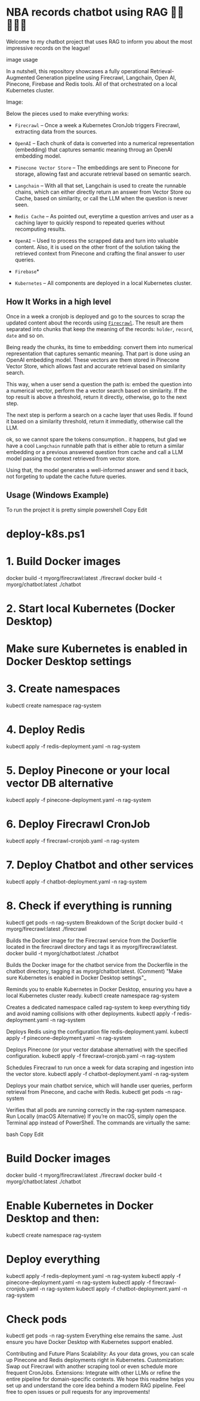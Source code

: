 # NBA records chatbot using RAG 🏀🏀⛹🏾‍♂️

Welcome to my chatbot project that uses RAG to inform you about the most impressive records on the league!

image usage

In a nutshell, this repository showcases a fully operational Retrieval-Augmented Generation pipeline using Firecrawl, Langchain, Open AI, Pinecone, Firebase and Redis tools. All of that orchestrated on a local Kubernetes cluster. 

Image:

Below the pieces used to make everything works: 

* `Firecrawl` – Once a week a Kubernetes CronJob triggers Firecrawl, extracting data from the sources.
* `OpenAI` – Each chunk of data is converted into a numerical representation (embedding) that captures semantic meaning throug an OpenAI embedding model.
* `Pinecone Vector Store` – The embeddings are sent to Pinecone for storage, allowing fast and accurate retrieval based on semantic search.
* `Langchain` – With all that set, Langchain is used to create the runnable chains, which can either directly return an answer from Vector Store ou Cache, based on similarity, or call the LLM when the question is never seen.
* `Redis Cache` – As pointed out, everytime a question arrives and user as a caching layer to quickly respond to repeated queries without recomputing results.
* `OpenAI` – Used to process the scrapped data and turn into valuable content. Also, it is used on the other  front of the solution taking the retrieved context from Pinecone and crafting the final answer to user queries.
* `Firebase`*

* `Kubernetes` – All components are deployed in a local Kubernetes cluster.

## How It Works in a high level

Once in a week a cronjob is deployed and go to the sources to scrap the updated content about the records using [`Firecrawl`](https://github.com/mendableai/firecrawl). The result are them separated into chunks that keep the meaning of the records: `holder`, `record`, `date` and so on. 

Being ready the chunks, its time to embedding: convert them into numerical representation that captures semantic meaning. That part is done using an OpenAI embedding model. These vectors are them stored in Pinecone Vector Store, which allows fast and accurate retrieval based on similarity search.

This way, when a user send a question the path is: embed the question into a numerical vector, perform the a vector search based on similarity. If the top result is above a threshold, return it directly, otherwise, go to the next step.

The next step is perform a search on a cache layer that uses Redis. If found it based on a similarity threshold, return it immediatly, otherwise call the LLM. 

ok, so we cannot spare the tokens consumption.. it happens, but glad we have a cool `Langchain` runnable path that is either able to return a similar embedding or a previous answered question from cache and call a LLM model passing the context retrieved from vector store. 

Using that, the model generates a well-informed answer and send it back, not forgeting to update the cache future queries.

## Usage (Windows Example)

To run the project it is pretty simple
powershell
Copy
Edit
# deploy-k8s.ps1

# 1. Build Docker images
docker build -t myorg/firecrawl:latest ./firecrawl
docker build -t myorg/chatbot:latest ./chatbot

# 2. Start local Kubernetes (Docker Desktop)
# Make sure Kubernetes is enabled in Docker Desktop settings

# 3. Create namespaces
kubectl create namespace rag-system

# 4. Deploy Redis
kubectl apply -f redis-deployment.yaml -n rag-system

# 5. Deploy Pinecone or your local vector DB alternative
kubectl apply -f pinecone-deployment.yaml -n rag-system

# 6. Deploy Firecrawl CronJob
kubectl apply -f firecrawl-cronjob.yaml -n rag-system

# 7. Deploy Chatbot and other services
kubectl apply -f chatbot-deployment.yaml -n rag-system

# 8. Check if everything is running
kubectl get pods -n rag-system
Breakdown of the Script
docker build -t myorg/firecrawl:latest ./firecrawl

Builds the Docker image for the Firecrawl service from the Dockerfile located in the firecrawl directory and tags it as myorg/firecrawl:latest.
docker build -t myorg/chatbot:latest ./chatbot

Builds the Docker image for the chatbot service from the Dockerfile in the chatbot directory, tagging it as myorg/chatbot:latest.
(Comment) "Make sure Kubernetes is enabled in Docker Desktop settings"_

Reminds you to enable Kubernetes in Docker Desktop, ensuring you have a local Kubernetes cluster ready.
kubectl create namespace rag-system

Creates a dedicated namespace called rag-system to keep everything tidy and avoid naming collisions with other deployments.
kubectl apply -f redis-deployment.yaml -n rag-system

Deploys Redis using the configuration file redis-deployment.yaml.
kubectl apply -f pinecone-deployment.yaml -n rag-system

Deploys Pinecone (or your vector database alternative) with the specified configuration.
kubectl apply -f firecrawl-cronjob.yaml -n rag-system

Schedules Firecrawl to run once a week for data scraping and ingestion into the vector store.
kubectl apply -f chatbot-deployment.yaml -n rag-system

Deploys your main chatbot service, which will handle user queries, perform retrieval from Pinecone, and cache with Redis.
kubectl get pods -n rag-system

Verifies that all pods are running correctly in the rag-system namespace.
Run Locally (macOS Alternative)
If you’re on macOS, simply open the Terminal app instead of PowerShell. The commands are virtually the same:

bash
Copy
Edit
# Build Docker images
docker build -t myorg/firecrawl:latest ./firecrawl
docker build -t myorg/chatbot:latest ./chatbot

# Enable Kubernetes in Docker Desktop and then:
kubectl create namespace rag-system

# Deploy everything
kubectl apply -f redis-deployment.yaml -n rag-system
kubectl apply -f pinecone-deployment.yaml -n rag-system
kubectl apply -f firecrawl-cronjob.yaml -n rag-system
kubectl apply -f chatbot-deployment.yaml -n rag-system

# Check pods
kubectl get pods -n rag-system
Everything else remains the same. Just ensure you have Docker Desktop with Kubernetes support enabled.

Contributing and Future Plans
Scalability: As your data grows, you can scale up Pinecone and Redis deployments right in Kubernetes.
Customization: Swap out Firecrawl with another scraping tool or even schedule more frequent CronJobs.
Extensions: Integrate with other LLMs or refine the entire pipeline for domain-specific contexts.
We hope this readme helps you set up and understand the core idea behind a modern RAG pipeline. Feel free to open issues or pull requests for any improvements!







